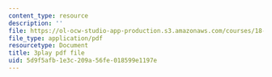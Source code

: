 ```yaml
---
content_type: resource
description: ''
file: https://ol-ocw-studio-app-production.s3.amazonaws.com/courses/18-01sc-single-variable-calculus-fall-2010/5d9f5afb1e3c209a56fe018599e1197e_TpWQlKHPyJ4.pdf
file_type: application/pdf
resourcetype: Document
title: 3play pdf file
uid: 5d9f5afb-1e3c-209a-56fe-018599e1197e
---
```

